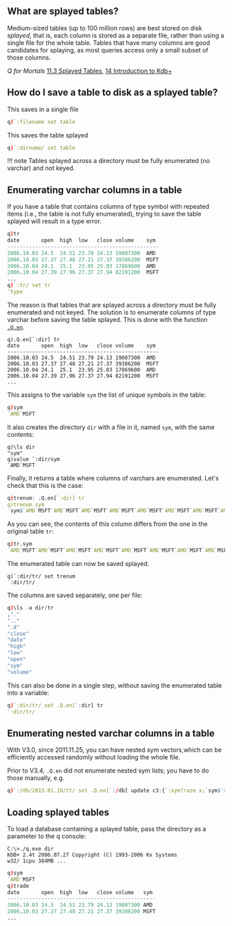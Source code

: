 ## What are splayed tables?

Medium-sized tables (up to 100 million rows) are best stored on disk _splayed_, that is, each column is stored as a separate file, rather than using a single file for the whole table. Tables that have many columns are good candidates for splaying, as most queries access only a small subset of those columns.

<i class="fa fa-hand-o-right"></i> _Q for Mortals_ [11.3 Splayed Tables](http://code.kx.com/q4m3/11_IO/#113-splayed-tables), [14 Introduction to Kdb+](http://code.kx.com/q4m3/14_Introduction_to_Kdb+/)


## How do I save a table to disk as a splayed table?

This saves in a single file
```q
q)`:filename set table
```
This saves the table splayed
```q
q)`:dirname/ set table
```

!!! note
    Tables splayed across a directory must be fully enumerated (no varchar) and not keyed.

## Enumerating varchar columns in a table

If you have a table that contains columns of type symbol with repeated items (i.e., the table is not fully enumerated), trying to save the table splayed will result in a type error.
```q
q)tr
date       open  high  low   close volume    sym
-------------------------------------------------
2006.10.03 24.5  24.51 23.79 24.13 19087300  AMD
2006.10.03 27.37 27.48 27.21 27.37 39386200  MSFT
2006.10.04 24.1  25.1  23.95 25.03 17869600  AMD
2006.10.04 27.39 27.96 27.37 27.94 82191200  MSFT
...
q)`:tr/ set tr
'type
```
The reason is that tables that are splayed across a directory must be fully enumerated and not keyed. The solution is to enumerate columns of type varchar before saving the table splayed. This is done with the function [`.Q.en`](/ref/dotq/#qen-enumerate-varchar-cols).
```
q).Q.en[`:dir] tr
date       open  high  low   close volume    sym
-------------------------------------------------
2006.10.03 24.5  24.51 23.79 24.13 19087300  AMD
2006.10.03 27.37 27.48 27.21 27.37 39386200  MSFT
2006.10.04 24.1  25.1  23.95 25.03 17869600  AMD
2006.10.04 27.39 27.96 27.37 27.94 82191200  MSFT
...
```
This assigns to the variable `sym` the list of unique symbols in the table:
```q
q)sym
`AMD`MSFT
```
It also creates the directory `dir` with a file in it, named `sym`, with the same contents:
```
q)\ls dir
"sym"
q)value `:dir/sym
`AMD`MSFT
```
Finally, it returns a table where columns of varchars are enumerated. Let's check that this is the case:
```q
q)trenum: .Q.en[`:dir] tr
q)trenum.sym
`sym$`AMD`MSFT`AMD`MSFT`AMD`MSFT`AMD`MSFT`AMD`MSFT`AMD`MSFT`AMD`MSFT`AMD`MSFT
```
As you can see, the contents of this column differs from the one in the original table `tr`:
```q
q)tr.sym
`AMD`MSFT`AMD`MSFT`AMD`MSFT`AMD`MSFT`AMD`MSFT`AMD`MSFT`AMD`MSFT`AMD`MSFT
```
The enumerated table can now be saved splayed.
```
q)`:dir/tr/ set trenum
`:dir/tr/
```
The columns are saved separately, one per file:
```q
q)\ls -a dir/tr
,"."
".."
".d"
"close"
"date"
"high"
"low"
"open"
"sym"
"volume"
```
This can also be done in a single step, without saving the enumerated table into a variable:
```q
q)`:dir/tr/ set .Q.en[`:dir] tr
`:dir/tr/
```


## Enumerating nested varchar columns in a table

With V3.0, since 2011.11.25, you can have nested sym vectors,which can be efficiently accessed randomly without loading the whole file.

Prior to V3.4, `.Q.en` did not enumerate nested sym lists; you have to do those manually, e.g.
```q
q)`:/db/2013.01.10/tt/ set .Q.en[`:/db] update c3:{`:sym?raze x;`sym$'x}c3 from t
```


## Loading splayed tables

To load a database containing a splayed table, pass the directory as a parameter to the q console:
```dos
C:\>./q.exe dir
KDB+ 2.4t 2006.07.27 Copyright (C) 1993-2006 Kx Systems
w32/ 1cpu 384MB ...
```
```q
q)sym
`AMD`MSFT
q)trade
date       open  high  low   close volume   sym
------------------------------------------------
2006.10.03 24.5  24.51 23.79 24.13 19087300 AMD
2006.10.03 27.37 27.48 27.21 27.37 39386200 MSFT
...
```

